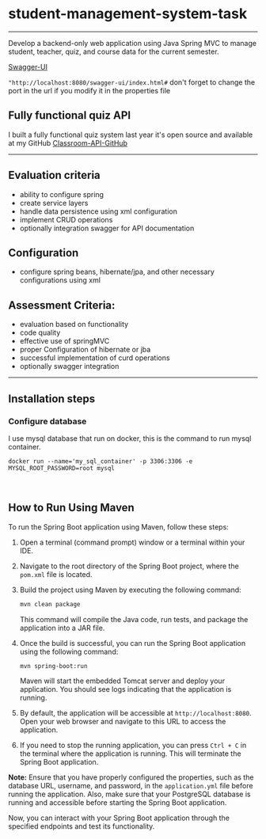 # student-management-system-task
***
Develop a backend-only web application using Java Spring MVC to manage student, teacher,  quiz, and course data for the current semester. 


<a href="http://localhost:8080/swagger-ui/index.html#">Swagger-UI</a>

`"http://localhost:8080/swagger-ui/index.html#` don't forget to change the port in the url if you modify it in the properties file

## Fully functional quiz API
I built a fully functional quiz system last year it's open source 
and available at my GitHub <a href="https://github.com/tawfik-s/classroom-api">Classroom-API-GitHub</a>
***

## Evaluation criteria
- ability to configure spring
- create service layers
- handle data persistence using xml configuration
- implement CRUD operations
- optionally integration swagger for API documentation

## Configuration
- configure spring beans, hibernate/jpa, and other necessary configurations using xml

## Assessment Criteria:
- evaluation based on functionality
- code quality
- effective use of springMVC
- proper Configuration of hibernate or jba
- successful implementation of curd operations
- optionally swagger integration






***
## Installation steps


### Configure database

I use mysql database that run on docker, this is the command to run mysql container.

```docker run --name='my_sql_container' -p 3306:3306 -e MYSQL_ROOT_PASSWORD=root mysql```

<br>

## How to Run Using Maven
To run the Spring Boot application using Maven, follow these steps:

1. Open a terminal (command prompt) window or a terminal within your IDE.

2. Navigate to the root directory of the Spring Boot project, where the `pom.xml` file is located.

3. Build the project using Maven by executing the following command:

   ```bash
   mvn clean package
   ```

   This command will compile the Java code, run tests, and package the application into a JAR file.

4. Once the build is successful, you can run the Spring Boot application using the following command:

   ```bash
   mvn spring-boot:run
   ```

   Maven will start the embedded Tomcat server and deploy your application. You should see logs indicating that the application is running.

5. By default, the application will be accessible at `http://localhost:8080`. Open your web browser and navigate to this URL to access the application.

6. If you need to stop the running application, you can press `Ctrl + C` in the terminal where the application is running. This will terminate the Spring Boot application.

**Note:** Ensure that you have properly configured the properties, such as the database URL, username, and password, in the `application.yml` file before running the application. Also, make sure that your PostgreSQL database is running and accessible before starting the Spring Boot application.

Now, you can interact with your Spring Boot application through the specified endpoints and test its functionality.


